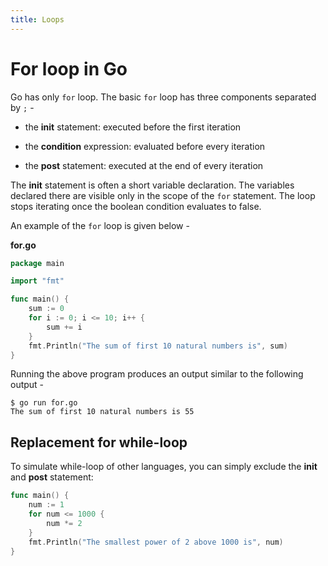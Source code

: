 ```yaml
---
title: Loops
---
```


# For loop in Go
Go has only `for` loop. The basic `for` loop has three components separated by `;` -

  * the **init** statement: executed before the first iteration

  * the **condition** expression: evaluated before every iteration

  * the **post** statement: executed at the end of every iteration

The **init** statement is often a short variable declaration. The variables declared there are visible only in the scope of the `for` statement. The loop stops iterating once the boolean condition evaluates to false.

An example of the `for` loop is given below -

**for.go**

```go
package main

import "fmt"

func main() {
	sum := 0
	for i := 0; i <= 10; i++ {
		sum += i
	}
	fmt.Println("The sum of first 10 natural numbers is", sum)
}

```
Running the above program produces an output similar to the following output -
```    
$ go run for.go
The sum of first 10 natural numbers is 55
```

## Replacement for while-loop
To simulate while-loop of other languages, you can simply exclude the **init** and **post** statement:

```go
func main() {
	num := 1
	for num <= 1000 {
		num *= 2
	}
	fmt.Println("The smallest power of 2 above 1000 is", num)
}
```
